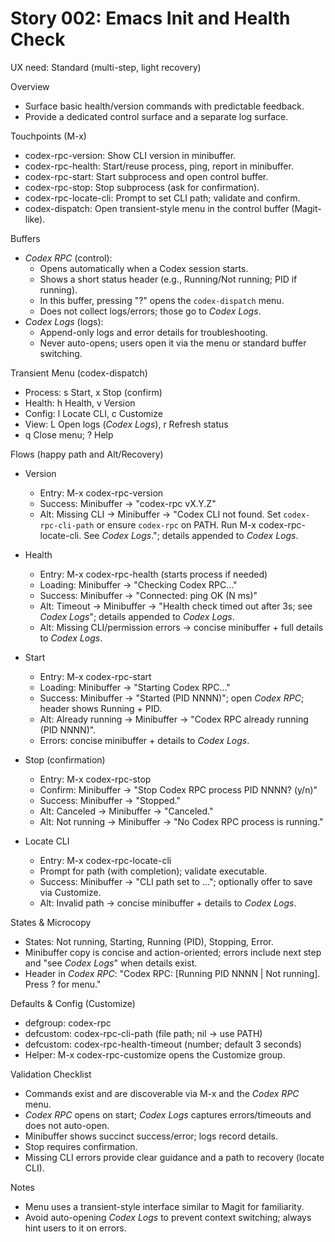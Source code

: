 # Story 002: Emacs Init and Health Check
UX need: Standard (multi-step, light recovery)

Overview
- Surface basic health/version commands with predictable feedback.
- Provide a dedicated control surface and a separate log surface.

Touchpoints (M-x)
- codex-rpc-version: Show CLI version in minibuffer.
- codex-rpc-health: Start/reuse process, ping, report in minibuffer.
- codex-rpc-start: Start subprocess and open control buffer.
- codex-rpc-stop: Stop subprocess (ask for confirmation).
- codex-rpc-locate-cli: Prompt to set CLI path; validate and confirm.
- codex-dispatch: Open transient-style menu in the control buffer (Magit-like).

Buffers
- *Codex RPC* (control):
  - Opens automatically when a Codex session starts.
  - Shows a short status header (e.g., Running/Not running; PID if running).
  - In this buffer, pressing "?" opens the `codex-dispatch` menu.
  - Does not collect logs/errors; those go to *Codex Logs*.
- *Codex Logs* (logs):
  - Append-only logs and error details for troubleshooting.
  - Never auto-opens; users open it via the menu or standard buffer switching.

Transient Menu (codex-dispatch)
- Process: s Start, x Stop (confirm)
- Health: h Health, v Version
- Config: l Locate CLI, c Customize
- View: L Open logs (*Codex Logs*), r Refresh status
- q Close menu; ? Help

Flows (happy path and Alt/Recovery)
- Version
  - Entry: M-x codex-rpc-version
  - Success: Minibuffer → "codex-rpc vX.Y.Z"
  - Alt: Missing CLI → Minibuffer → "Codex CLI not found. Set `codex-rpc-cli-path` or ensure `codex-rpc` on PATH. Run M-x codex-rpc-locate-cli. See *Codex Logs*."; details appended to *Codex Logs*.

- Health
  - Entry: M-x codex-rpc-health (starts process if needed)
  - Loading: Minibuffer → "Checking Codex RPC…"
  - Success: Minibuffer → "Connected: ping OK (N ms)"
  - Alt: Timeout → Minibuffer → "Health check timed out after 3s; see *Codex Logs*"; details appended to *Codex Logs*.
  - Alt: Missing CLI/permission errors → concise minibuffer + full details to *Codex Logs*.

- Start
  - Entry: M-x codex-rpc-start
  - Loading: Minibuffer → "Starting Codex RPC…"
  - Success: Minibuffer → "Started (PID NNNN)"; open *Codex RPC*; header shows Running + PID.
  - Alt: Already running → Minibuffer → "Codex RPC already running (PID NNNN)".
  - Errors: concise minibuffer + details to *Codex Logs*.

- Stop (confirmation)
  - Entry: M-x codex-rpc-stop
  - Confirm: Minibuffer → "Stop Codex RPC process PID NNNN? (y/n)"
  - Success: Minibuffer → "Stopped."
  - Alt: Canceled → Minibuffer → "Canceled."
  - Alt: Not running → Minibuffer → "No Codex RPC process is running."

- Locate CLI
  - Entry: M-x codex-rpc-locate-cli
  - Prompt for path (with completion); validate executable.
  - Success: Minibuffer → "CLI path set to …"; optionally offer to save via Customize.
  - Alt: Invalid path → concise minibuffer + details to *Codex Logs*.

States & Microcopy
- States: Not running, Starting, Running (PID), Stopping, Error.
- Minibuffer copy is concise and action-oriented; errors include next step and "see *Codex Logs*" when details exist.
- Header in *Codex RPC*: "Codex RPC: [Running PID NNNN | Not running]. Press ? for menu."

Defaults & Config (Customize)
- defgroup: codex-rpc
- defcustom: codex-rpc-cli-path (file path; nil → use PATH)
- defcustom: codex-rpc-health-timeout (number; default 3 seconds)
- Helper: M-x codex-rpc-customize opens the Customize group.

Validation Checklist
- Commands exist and are discoverable via M-x and the *Codex RPC* menu.
- *Codex RPC* opens on start; *Codex Logs* captures errors/timeouts and does not auto-open.
- Minibuffer shows succinct success/error; logs record details.
- Stop requires confirmation.
- Missing CLI errors provide clear guidance and a path to recovery (locate CLI).

Notes
- Menu uses a transient-style interface similar to Magit for familiarity.
- Avoid auto-opening *Codex Logs* to prevent context switching; always hint users to it on errors.
